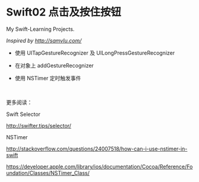 # Swift02 点击及按住按钮
My Swift-Learning Projects.

*Inspired by http://samvlu.com/*



- 使用 UITapGestureRecognizer 及 UILongPressGestureRecognizer

- 在对象上 addGestureRecognizer 

- 使用 NSTimer 定时触发事件　

  ​




更多阅读：

Swift Selector

http://swifter.tips/selector/

NSTimer

http://stackoverflow.com/questions/24007518/how-can-i-use-nstimer-in-swift

https://developer.apple.com/library/ios/documentation/Cocoa/Reference/Foundation/Classes/NSTimer_Class/

